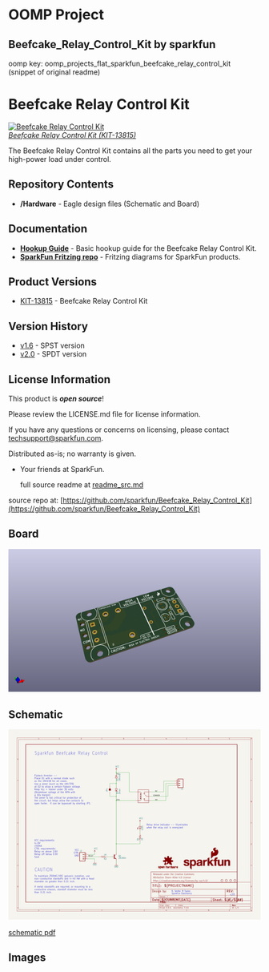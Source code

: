 # OOMP Project  
## Beefcake_Relay_Control_Kit  by sparkfun  
  
oomp key: oomp_projects_flat_sparkfun_beefcake_relay_control_kit  
(snippet of original readme)  
  
Beefcake Relay Control Kit  
==========================  
  
[![Beefcake Relay Control Kit](https://cdn.sparkfun.com//assets/parts/1/1/4/0/5/13815-01a.jpg)    
*Beefcake Relay Control Kit (KIT-13815)*](https://www.sparkfun.com/products/13815)  
  
The Beefcake Relay Control Kit contains all the parts you need to get your high-power load under control.  
  
Repository Contents  
-------------------  
  
* **/Hardware** - Eagle design files (Schematic and Board)  
  
Documentation  
--------------  
* **[Hookup Guide](https://learn.sparkfun.com/tutorials/beefcake-relay-control-hookup-guide)** - Basic hookup guide for the Beefcake Relay Control Kit.  
* **[SparkFun Fritzing repo](https://github.com/sparkfun/Fritzing_Parts)** - Fritzing diagrams for SparkFun products.  
  
  
Product Versions  
----------------  
* [KIT-13815](https://www.sparkfun.com/products/13815) - Beefcake Relay Control Kit  
  
Version History  
---------------  
* [v1.6](https://github.com/sparkfun/Beefcake_Relay_Control_Kit/tree/v1.6) - SPST version  
* [v2.0](https://github.com/sparkfun/Beefcake_Relay_Control_Kit/tree/v2.0) - SPDT version  
  
License Information  
-------------------  
  
This product is _**open source**_!   
  
Please review the LICENSE.md file for license information.   
  
If you have any questions or concerns on licensing, please contact techsupport@sparkfun.com.  
  
Distributed as-is; no warranty is given.  
  
- Your friends at SparkFun.  
  
  full source readme at [readme_src.md](readme_src.md)  
  
source repo at: [https://github.com/sparkfun/Beefcake_Relay_Control_Kit](https://github.com/sparkfun/Beefcake_Relay_Control_Kit)  
## Board  
  
[![working_3d.png](working_3d_600.png)](working_3d.png)  
## Schematic  
  
[![working_schematic.png](working_schematic_600.png)](working_schematic.png)  
  
[schematic pdf](working_schematic.pdf)  
## Images  
